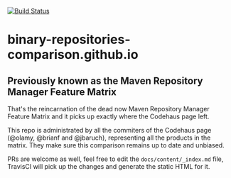 [![Build Status](https://github.com/lvjp/binary-repositories-comparison.github.io/actions/workflows/build-and-publish.yml/badge.svg)](https://github.com/lvjp/binary-repositories-comparison.github.io/actions/workflows/build-and-publish.yml)

# binary-repositories-comparison.github.io

## Previously known as the Maven Repository Manager Feature Matrix

That's the reincarnation of the dead now Maven Repository Manager Feature Matrix and it picks up exactly where the Codehaus page left.

This repo is administrated by all the commiters of the Codehaus page (@olamy, @brianf and @jbaruch), representing all the products in the matrix. They make sure this comparison remains up to date and unbiased.

PRs are welcome as well, feel free to edit the `docs/content/_index.md` file, TravisCI will pick up the changes and generate the static HTML for it.
